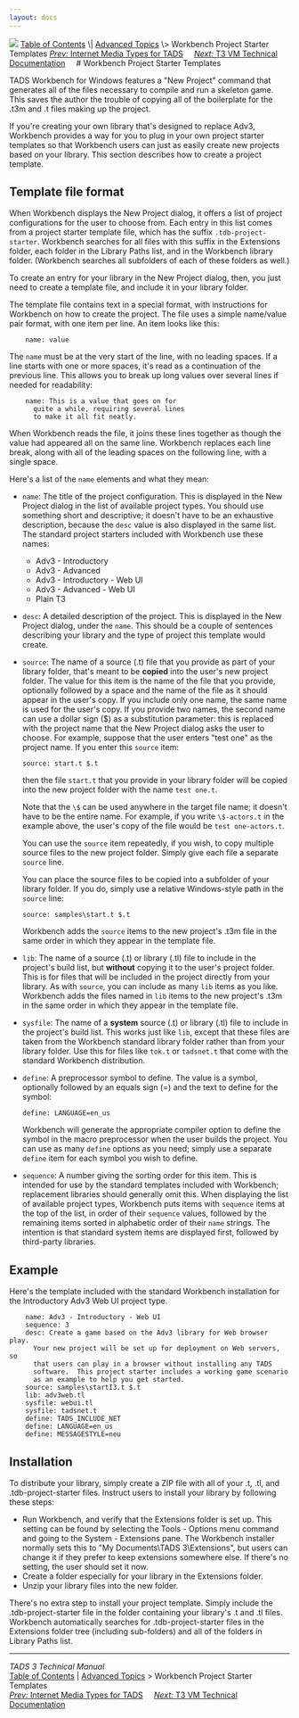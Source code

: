 ```yaml
---
layout: docs
---
```



<img src="topbar.jpg" data-border="0" />
<a href="toc.html" class="nav">Table of Contents</a> \|
<a href="advtop.html" class="nav">Advanced Topics</a> \> Workbench
Project Starter Templates  
<span class="navnp"><a href="mediatypes.html" class="nav"><em>Prev:</em> Internet Media Types
for TADS</a>    
<a href="t3spec.html" class="nav"><em>Next:</em> T3 VM Technical
Documentation</a>     </span>
# Workbench Project Starter Templates

TADS Workbench for Windows features a "New Project" command that
generates all of the files necessary to compile and run a skeleton game.
This saves the author the trouble of copying all of the boilerplate for
the .t3m and .t files making up the project.

If you're creating your own library that's designed to replace Adv3,
Workbench provides a way for you to plug in your own project starter
templates so that Workbench users can just as easily create new projects
based on your library. This section describes how to create a project
template.

## Template file format

When Workbench displays the New Project dialog, it offers a list of
project configurations for the user to choose from. Each entry in this
list comes from a project starter template file, which has the suffix
`.tdb-project-starter`. Workbench searches for all files with this
suffix in the Extensions folder, each folder in the Library Paths list,
and in the Workbench library folder. (Workbench searches all subfolders
of each of these folders as well.)

To create an entry for your library in the New Project dialog, then, you
just need to create a template file, and include it in your library
folder.

The template file contains text in a special format, with instructions
for Workbench on how to create the project. The file uses a simple
name/value pair format, with one item per line. An item looks like this:

```
    name: value
```

The `name` must be at the very start of the
line, with no leading spaces. If a line starts with one or more spaces,
it's read as a continuation of the previous line. This allows you to
break up long values over several lines if needed for readability:

```
    name: This is a value that goes on for
      quite a while, requiring several lines
      to make it all fit neatly.
```

When Workbench reads the file, it joins these lines together as though
the value had appeared all on the same line. Workbench replaces each
line break, along with all of the leading spaces on the following line,
with a single space.

Here's a list of the `name` elements and what
they mean:

- `name`: The title of the project
  configuration. This is displayed in the New Project dialog in the list
  of available project types. You should use something short and
  descriptive; it doesn't have to be an exhaustive description, because
  the `desc` value is also displayed in the same
  list. The standard project starters included with Workbench use these
  names:
  - Adv3 - Introductory
  - Adv3 - Advanced
  - Adv3 - Introductory - Web UI
  - Adv3 - Advanced - Web UI
  - Plain T3

- `desc`: A detailed description of the project.
  This is displayed in the New Project dialog, under the
  `name`. This should be a couple of sentences
  describing your library and the type of project this template would
  create.

- `source`: The name of a source (.t) file that
  you provide as part of your library folder, that's meant to be
  **copied** into the user's new project folder. The value for this item
  is the name of the file that you provide, optionally followed by a
  space and the name of the file as it should appear in the user's copy.
  If you include only one name, the same name is used for the user's
  copy. If you provide two names, the second name can use a dollar sign
  (\$) as a substitution parameter: this is replaced with the project
  name that the New Project dialog asks the user to choose. For example,
  suppose that the user enters "test one" as the project name. If you
  enter this `source` item:

  ` source: start.t $.t `

  then the file `start.t` that you provide in
  your library folder will be copied into the new project folder with
  the name `test one.t`.

  Note that the `\$` can be used anywhere in the
  target file name; it doesn't have to be the entire name. For example,
  if you write `\$-actors.t` in the example
  above, the user's copy of the file would be `test
  one-actors.t`.

  You can use the `source` item repeatedly, if
  you wish, to copy multiple source files to the new project folder.
  Simply give each file a separate `source`
  line.

  You can place the source files to be copied into a subfolder of your
  library folder. If you do, simply use a relative Windows-style path in
  the `source` line:

  ` source: samples\start.t $.t `

  Workbench adds the `source` items to the new
  project's .t3m file in the same order in which they appear in the
  template file.

- `lib`: The name of a source (.t) or library
  (.tl) file to include in the project's build list, but **without**
  copying it to the user's project folder. This is for files that will
  be included in the project directly from your library. As with
  `source`, you can include as many
  `lib` items as you like.
  Workbench adds the files named in `lib` items
  to the new project's .t3m in the same order in which they appear in
  the template file.

- `sysfile`: The name of a **system** source
  (.t) or library (.tl) file to include in the project's build list.
  This works just like `lib`, except that these
  files are taken from the Workbench standard library folder rather than
  from your library folder. Use this for files like
  `tok.t` or `tadsnet.t`
  that come with the standard Workbench distribution.

- `define`: A preprocessor symbol to define. The
  value is a symbol, optionally followed by an equals sign (=) and the
  text to define for the symbol:

  ` define: LANGUAGE=en_us `

  Workbench will generate the appropriate compiler option to define the
  symbol in the macro preprocessor when the user builds the project. You
  can use as many `define` options as you need;
  simply use a separate `define` item for each
  symbol you wish to define.

- `sequence`: A number giving the sorting order
  for this item. This is intended for use by the standard templates
  included with Workbench; replacement libraries should generally omit
  this. When displaying the list of available project types, Workbench
  puts items with `sequence` items at the top of
  the list, in order of their `sequence` values,
  followed by the remaining items sorted in alphabetic order of their
  `name` strings. The intention is that standard
  system items are displayed first, followed by third-party libraries.

## Example

Here's the template included with the standard Workbench installation
for the Introductory Adv3 Web UI project type.

```
    name: Adv3 - Introductory - Web UI
    sequence: 3
    desc: Create a game based on the Adv3 library for Web browser play.
      Your new project will be set up for deployment on Web servers, so
      that users can play in a browser without installing any TADS
      software.  This project starter includes a working game scenario 
      as an example to help you get started.
    source: samples\startI3.t $.t
    lib: adv3web.tl
    sysfile: webui.tl
    sysfile: tadsnet.t
    define: TADS_INCLUDE_NET
    define: LANGUAGE=en_us
    define: MESSAGESTYLE=neu
```

## Installation

To distribute your library, simply create a ZIP file with all of your
.t, .tl, and .tdb-project-starter files. Instruct users to install your
library by following these steps:

- Run Workbench, and verify that the Extensions folder is set up. This
  setting can be found by selecting the Tools - Options menu command and
  going to the System - Extensions pane. The Workbench installer
  normally sets this to "My Documents\TADS 3\Extensions", but users can
  change it if they prefer to keep extensions somewhere else. If there's
  no setting, the user should set it now.
- Create a folder especially for your library in the Extensions folder.
- Unzip your library files into the new folder.

There's no extra step to install your project template. Simply include
the .tdb-project-starter file in the folder containing your library's .t
and .tl files. Workbench automatically searches for .tdb-project-starter
files in the Extensions folder tree (including sub-folders) and all of
the folders in Library Paths list.



------------------------------------------------------------------------



*TADS 3 Technical Manual*  
<a href="toc.html" class="nav">Table of Contents</a> \|
<a href="advtop.html" class="nav">Advanced Topics</a> \> Workbench
Project Starter Templates  
<span class="navnp"><a href="mediatypes.html" class="nav"><em>Prev:</em> Internet Media Types
for TADS</a>    
<a href="t3spec.html" class="nav"><em>Next:</em> T3 VM Technical
Documentation</a>     </span>


